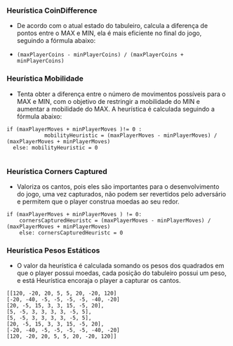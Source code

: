 ### Heurística CoinDifference
 - De acordo com o atual estado do tabuleiro, calcula a diferença de pontos entre o MAX e MIN, ela é mais eficiente no final do jogo, seguindo a fórmula abaixo:

- `(maxPlayerCoins - minPlayerCoins) / (maxPlayerCoins + minPlayerCoins)`


### Heurística Mobilidade 
- Tenta obter a diferença entre o número de movimentos possíveis para o MAX e MIN, com o objetivo de restringir a mobilidade do MIN e aumentar a mobilidade do MAX. A heurística é calculada seguindo a fórmula abaixo: 

```
if (maxPlayerMoves + minPlayerMoves )!= 0 :
            mobilityHeuristic = (maxPlayerMoves - minPlayerMoves) / (maxPlayerMoves + minPlayerMoves)
  else: mobilityHeuristic = 0
  
```

### Heurística Corners Captured
- Valoriza os cantos, pois eles são importantes para o desenvolvimento do jogo, uma vez capturados, não podem ser revertidos pelo adversário e permitem que o player construa moedas ao seu redor.

```
if (maxPlayerMoves + minPlayerMoves ) != 0:
    cornersCapturedHeuristc = (maxPlayerMoves - minPlayerMoves) / (maxPlayerMoves + minPlayerMoves)
    else: cornersCapturedHeuristc = 0 

```

 ### Heurística Pesos Estáticos
 - O valor da heurística é calculada somando os pesos dos quadrados em que o player possui moedas, cada posição do tabuleiro possui um peso, e está
 Heurística encoraja o player a capturar os cantos.

````
[[120, -20, 20, 5, 5, 20, -20, 120]
[-20, -40, -5, -5, -5, -5, -40, -20]
[20, -5, 15, 3, 3, 15, -5, 20],
[5, -5, 3, 3, 3, 3, -5, 5],
[5, -5, 3, 3, 3, 3, -5, 5],
[20, -5, 15, 3, 3, 15, -5, 20],
[-20, -40, -5, -5, -5, -5, -40, -20]
[120, -20, 20, 5, 5, 20, -20, 120]]

````

    
